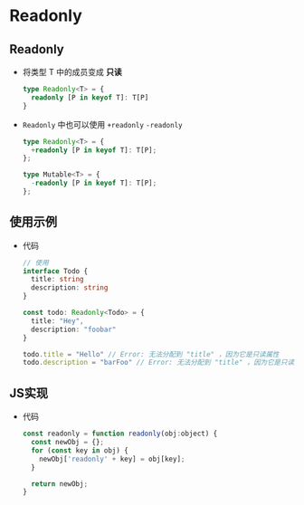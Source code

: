 # Readonly

## Readonly<T>

  - 将类型 T 中的成员变成 **只读**

    ```ts
    type Readonly<T> = {
      readonly [P in keyof T]: T[P]
    }
    ```

  - `Readonly` 中也可以使用 `+readonly` `-readonly`

    ```ts
    type Readonly<T> = {
      +readonly [P in keyof T]: T[P];
    };
    ```

    ```ts
    type Mutable<T> = {
      -readonly [P in keyof T]: T[P];
    };
    ```

## 使用示例

  - 代码

    ```ts
    // 使用
    interface Todo {
      title: string
      description: string
    }

    const todo: Readonly<Todo> = {
      title: "Hey",
      description: "foobar"
    }

    todo.title = "Hello" // Error: 无法分配到 "title" ，因为它是只读属性
    todo.description = "barFoo" // Error: 无法分配到 "title" ，因为它是只读属性
    ```

## JS实现

  - 代码

    ```js
    const readonly = function readonly(obj:object) {
      const newObj = {};
      for (const key in obj) {
        newObj['readonly' + key] = obj[key];
      }

      return newObj;
    }
    ```
